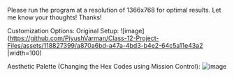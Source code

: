 Please run the program at a resolution of 1366x768 for optimal results.
Let me know your thoughts!
Thanks!

Customization Options:
Original Setup:
![image](https://github.com/PiyushVarman/Class-12-Project-Files/assets/118827399/a870a6bd-a47a-4bd3-b4e2-64c5a11e43a2 |width=100)


Aesthetic Palette (Changing the Hex Codes using Mission Control):
![image](https://github.com/PiyushVarman/Class-12-Project-Files/assets/118827399/a6ea5d47-ac11-4079-93ff-d44e1646df75)
